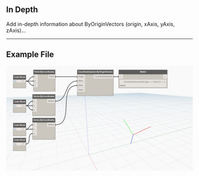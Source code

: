 ## In Depth
Add in-depth information about ByOriginVectors (origin, xAxis, yAxis, zAxis)...
___
## Example File

![ByOriginVectors (origin, xAxis, yAxis, zAxis)](./Autodesk.DesignScript.Geometry.CoordinateSystem.ByOriginVectors(origin,%20xAxis,%20yAxis,%20zAxis)_img.jpg)

